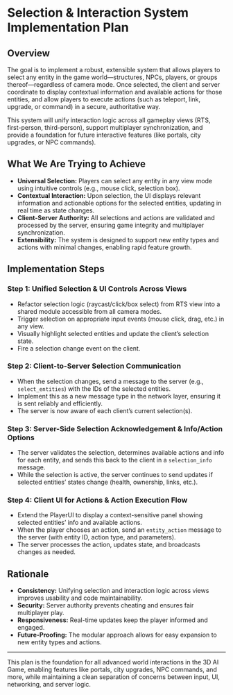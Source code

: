 # Selection & Interaction System Implementation Plan

## Overview

The goal is to implement a robust, extensible system that allows players to select any entity in the game world—structures, NPCs, players, or groups thereof—regardless of camera mode. Once selected, the client and server coordinate to display contextual information and available actions for those entities, and allow players to execute actions (such as teleport, link, upgrade, or command) in a secure, authoritative way.

This system will unify interaction logic across all gameplay views (RTS, first-person, third-person), support multiplayer synchronization, and provide a foundation for future interactive features (like portals, city upgrades, or NPC commands).

## What We Are Trying to Achieve

- **Universal Selection:** Players can select any entity in any view mode using intuitive controls (e.g., mouse click, selection box).
- **Contextual Interaction:** Upon selection, the UI displays relevant information and actionable options for the selected entities, updating in real time as state changes.
- **Client-Server Authority:** All selections and actions are validated and processed by the server, ensuring game integrity and multiplayer synchronization.
- **Extensibility:** The system is designed to support new entity types and actions with minimal changes, enabling rapid feature growth.

## Implementation Steps

### Step 1: Unified Selection & UI Controls Across Views
- Refactor selection logic (raycast/click/box select) from RTS view into a shared module accessible from all camera modes.
- Trigger selection on appropriate input events (mouse click, drag, etc.) in any view.
- Visually highlight selected entities and update the client’s selection state.
- Fire a selection change event on the client.

### Step 2: Client-to-Server Selection Communication
- When the selection changes, send a message to the server (e.g., `select_entities`) with the IDs of the selected entities.
- Implement this as a new message type in the network layer, ensuring it is sent reliably and efficiently.
- The server is now aware of each client’s current selection(s).

### Step 3: Server-Side Selection Acknowledgement & Info/Action Options
- The server validates the selection, determines available actions and info for each entity, and sends this back to the client in a `selection_info` message.
- While the selection is active, the server continues to send updates if selected entities’ states change (health, ownership, links, etc.).

### Step 4: Client UI for Actions & Action Execution Flow
- Extend the PlayerUI to display a context-sensitive panel showing selected entities’ info and available actions.
- When the player chooses an action, send an `entity_action` message to the server (with entity ID, action type, and parameters).
- The server processes the action, updates state, and broadcasts changes as needed.

## Rationale
- **Consistency:** Unifying selection and interaction logic across views improves usability and code maintainability.
- **Security:** Server authority prevents cheating and ensures fair multiplayer play.
- **Responsiveness:** Real-time updates keep the player informed and engaged.
- **Future-Proofing:** The modular approach allows for easy expansion to new entity types and actions.

---

This plan is the foundation for all advanced world interactions in the 3D AI Game, enabling features like portals, city upgrades, NPC commands, and more, while maintaining a clean separation of concerns between input, UI, networking, and server logic.
